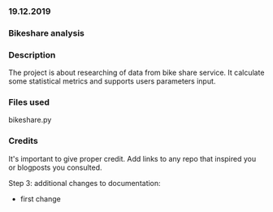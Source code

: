 ### 19.12.2019


### Bikeshare analysis


### Description
The project is about researching of data from bike share service.
It calculate some statistical metrics and supports users parameters input.

### Files used
bikeshare.py

### Credits
It's important to give proper credit. Add links to any repo that inspired you or blogposts you consulted.


Step 3: additional changes to documentation:
 - first change